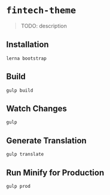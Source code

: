 # `fintech-theme`

> TODO: description

## Installation

```
lerna bootstrap
```

## Build

```
gulp build
```

## Watch Changes

```
gulp
```

## Generate Translation

```
gulp translate
```

## Run Minify for Production

```
gulp prod
```
